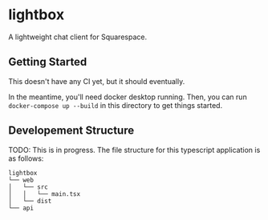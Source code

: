 # lightbox

A lightweight chat client for Squarespace.

## Getting Started

This doesn't have any CI yet, but it should eventually.

In the meantime, you'll need docker desktop running. Then, you can run `docker-compose up --build` in this directory to get things started.

## Developement Structure

TODO: This is in progress.
The file structure for this typescript application is as follows:

```
lightbox
└── web
│   └── src
│   │   └── main.tsx
│   └── dist
└── api


```
